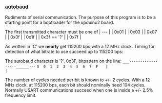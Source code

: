 ### autobaud

Rudiments of serial communication. The purpose of this program is to be
a starting point for a bootloader for the upduino2 board.

The first transmitted character must be one of
| --- | 
| 0x01        |
| 0x03        |
| 0x07        |
| 0x0f        |
| 0x1f        |
| 0x3f == '?' |
| 0x7f        |


As written in 'C' we __nearly__ get 115200 bps with a 12 MHz clock. Timing for detection
of what bitrate to use succeed up to 115200 bps:

The autobaud character is '?', 0x3F, bitpattern on the line:
`___------------------______---`
` S  0  1  2  3  4  5  6  7  F `
`    |                       | `

The number of cycles needed per bit is known to +/- 2 cycles. 
With a 12 MHz clock, at 115200 bps, each bit should nominally 
need 104 cycles. Normally USART communications succeed when one
is inside a +/- 2.5% frequency limit. 

